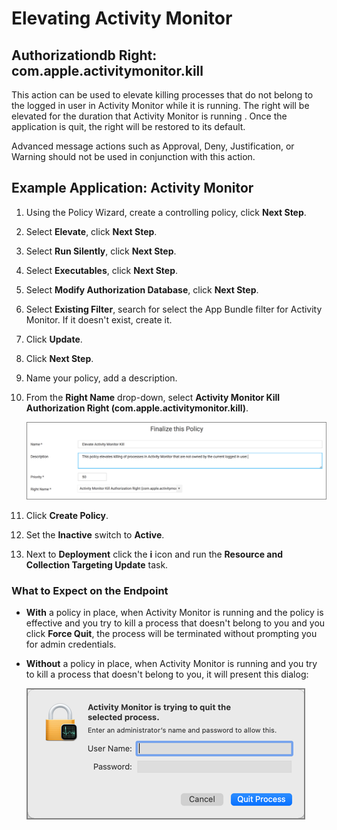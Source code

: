 [title]: # (Elevate Activity Monitor)
[tags]: # (authdb, sysex)
[priority]: # (7)
# Elevating Activity Monitor

## Authorizationdb Right: com.apple.activitymonitor.kill

This action can be used to elevate killing processes that do not belong to the logged in user in Activity Monitor while it is running. The right will be elevated for the duration that Activity Monitor is running . Once the application is quit, the right will be restored to its default.

Advanced message actions such as Approval, Deny, Justification, or Warning should not be used in conjunction with this action.

## Example Application: Activity Monitor

1. Using the Policy Wizard, create a controlling policy, click __Next Step__.
1. Select __Elevate__, click __Next Step__.
1. Select __Run Silently__, click __Next Step__.
1. Select __Executables__, click __Next Step__.
1. Select __Modify Authorization Database__, click __Next Step__.
1. Select __Existing Filter__, search for select the App Bundle filter for Activity Monitor. If it doesn't exist, create it.
1. Click __Update__.
1. Click __Next Step__.
1. Name your policy, add a description.
1. From the __Right Name__ drop-down, select __Activity Monitor Kill Authorization Right (com.apple.activitymonitor.kill)__.

   ![activity monitor](images/db-right/activity-mon.png "Right Name drop-down selection")
1. Click __Create Policy__.
1. Set the __Inactive__ switch to __Active__.
1. Next to __Deployment__ click the __i__ icon and run the __Resource and Collection Targeting Update__ task.

### What to Expect on the Endpoint

* __With__ a policy in place, when Activity Monitor is running and the policy is effective and you try to kill a process that doesn't belong to you and you click __Force Quit__, the process will be terminated without prompting you for admin credentials.

* __Without__ a policy in place, when Activity Monitor is running and you try to kill a process that doesn't belong to you, it will present this dialog:

  ![no policy](images/db-right/activity-mon-1.png "No policy in place requiring authentication by user")
